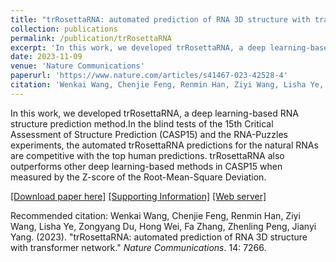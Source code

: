 ```yaml
---
title: "trRosettaRNA: automated prediction of RNA 3D structure with transformer network"
collection: publications
permalink: /publication/trRosettaRNA
excerpt: 'In this work, we developed trRosettaRNA, a deep learning-based RNA structure prediction method. In the blind tests of the 15th Critical Assessment of Structure Prediction (CASP15) and the RNA-Puzzles experiments, the automated trRosettaRNA predictions for the natural RNAs are competitive with the top human predictions. trRosettaRNA also outperforms other deep learning-based methods in CASP15 when measured by the Z-score of the Root-Mean-Square Deviation.'
date: 2023-11-09
venue: 'Nature Communications'
paperurl: 'https://www.nature.com/articles/s41467-023-42528-4'
citation: 'Wenkai Wang, Chenjie Feng, Renmin Han, Ziyi Wang, Lisha Ye, Zongyang Du, Hong Wei, Fa Zhang, Zhenling Peng, Jianyi Yang. (2023). &quot;trRosettaRNA: automated prediction of RNA 3D structure with transformer network.&quot; <i>Nature Communications</i>. 14: 7266.'
---
```

In this work, we developed trRosettaRNA, a deep learning-based RNA structure prediction method.In the blind tests of the 15th Critical Assessment of Structure Prediction (CASP15) and the RNA-Puzzles experiments, the automated trRosettaRNA predictions for the natural RNAs are competitive with the top human predictions. trRosettaRNA also outperforms other deep learning-based methods in CASP15 when measured by the Z-score of the Root-Mean-Square Deviation.

[[Download paper here]](https://yanglab.qd.sdu.edu.cn/papers/Wang_NC_2023.pdf) [[Supporting Information]](https://yanglab.qd.sdu.edu.cn/papers/Wang_NC_2023_SI.pdf) [[Web server]](https://yanglab.qd.sdu.edu.cn/trRosettaRNA/)

Recommended citation: Wenkai Wang, Chenjie Feng, Renmin Han, Ziyi Wang, Lisha Ye, Zongyang Du, Hong Wei, Fa Zhang, Zhenling Peng, Jianyi Yang. (2023). &quot;trRosettaRNA: automated prediction of RNA 3D structure with transformer network.&quot; <i>Nature Communications</i>. 14: 7266.

